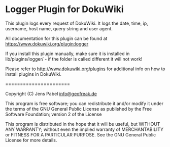 # Logger Plugin for DokuWiki

This plugin logs every request of DokuWiki. It logs the date, time, ip, username, host name, query string and user agent.

All documentation for this plugin can be found at
https://www.dokuwiki.org/plugin:logger

If you install this plugin manually, make sure it is installed in
lib/plugins/logger/ - if the folder is called different it
will not work!

Please refer to http://www.dokuwiki.org/plugins for additional info
on how to install plugins in DokuWiki.

======================

Copyright (C) Jens Pabel <info@geofreak.de>

This program is free software; you can redistribute it and/or modify
it under the terms of the GNU General Public License as published by
the Free Software Foundation; version 2 of the License

This program is distributed in the hope that it will be useful,
but WITHOUT ANY WARRANTY; without even the implied warranty of
MERCHANTABILITY or FITNESS FOR A PARTICULAR PURPOSE.  See the
GNU General Public License for more details.
